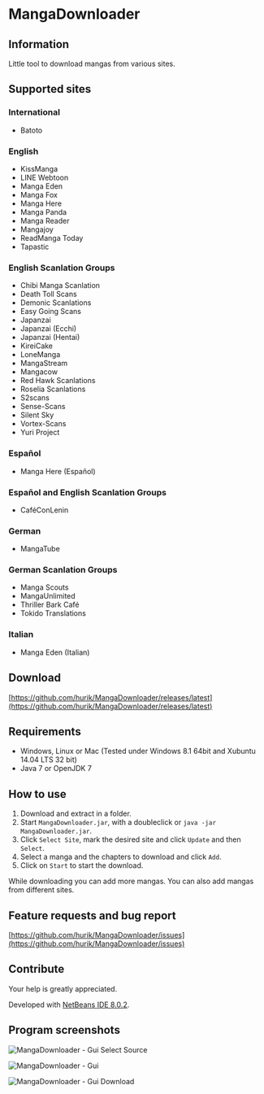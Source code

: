 # MangaDownloader

## Information
Little tool to download mangas from various sites.

## Supported sites

### International
* Batoto

### English
* KissManga
* LINE Webtoon
* Manga Eden
* Manga Fox
* Manga Here
* Manga Panda
* Manga Reader
* Mangajoy
* ReadManga Today
* Tapastic

### English Scanlation Groups
* Chibi Manga Scanlation
* Death Toll Scans
* Demonic Scanlations
* Easy Going Scans
* Japanzai
* Japanzai (Ecchi)
* Japanzai (Hentai)
* KireiCake
* LoneManga
* MangaStream
* Mangacow
* Red Hawk Scanlations
* Roselia Scanlations
* S2scans
* Sense-Scans
* Silent Sky
* Vortex-Scans
* Yuri Project

### Español
* Manga Here (Español)

### Español and English Scanlation Groups
* CaféConLenin

### German
* MangaTube

### German Scanlation Groups
* Manga Scouts
* MangaUnlimited
* Thriller Bark Café
* Tokido Translations

### Italian
* Manga Eden (Italian)

## Download
[https://github.com/hurik/MangaDownloader/releases/latest](https://github.com/hurik/MangaDownloader/releases/latest)

## Requirements
* Windows, Linux or Mac (Tested under Windows 8.1 64bit and Xubuntu 14.04 LTS 32 bit)
* Java 7 or OpenJDK 7

## How to use
1. Download and extract in a folder.
2. Start `MangaDownloader.jar`, with a doubleclick or `java -jar MangaDownloader.jar`.
3. Click `Select Site`, mark the desired site and click `Update` and then `Select`.
4. Select a manga and the chapters to download and click `Add`.
5. Click on `Start` to start the download.

While downloading you can add more mangas. You can also add mangas from different sites.

## Feature requests and bug report
[https://github.com/hurik/MangaDownloader/issues](https://github.com/hurik/MangaDownloader/issues)

## Contribute
Your help is greatly appreciated.

Developed with [NetBeans IDE 8.0.2](https://netbeans.org/downloads/).


##  Program screenshots
![MangaDownloader - Gui Select Source](https://raw.github.com/hurik/MangaDownloader/master/images/gui-select-source.png)

![MangaDownloader - Gui](https://raw.github.com/hurik/MangaDownloader/master/images/gui.png)

![MangaDownloader - Gui Download](https://raw.github.com/hurik/MangaDownloader/master/images/gui-download.png)
